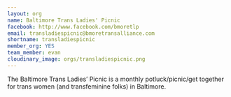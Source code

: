 ```yaml
---
layout: org
name: Baltimore Trans Ladies' Picnic
facebook: http://www.facebook.com/bmoretlp
email: transladiespicnic@bmoretransalliance.com
shortname: transladiespicnic
member_org: YES
team_member: evan
cloudinary_image: orgs/transladiespicnic.png
---
```


The Baltimore Trans Ladies’ Picnic is a monthly potluck/picnic/get together for trans women (and transfeminine folks) in Baltimore.
